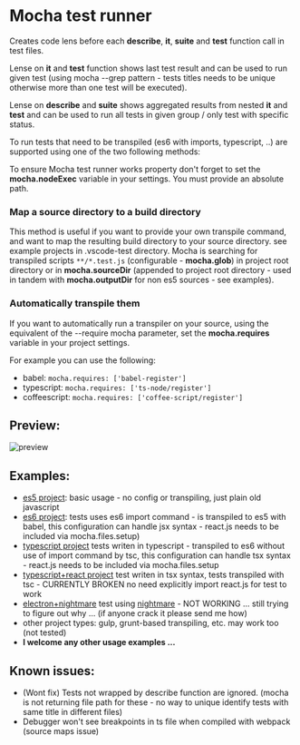 # Mocha test runner

Creates code lens before each **describe**, **it**, **suite** and **test** function call in test files.

Lense on **it** and **test** function shows last test result and can be used to run given test (using mocha --grep pattern - tests titles needs to be unique otherwise more than one test will be executed).

Lense on **describe** and **suite** shows aggregated results from nested **it** and **test** and can be used to run all tests in given group / only test with specific status.

To run tests that need to be transpiled (es6 with imports, typescript, ..) are supported using one of the two following methods:

To ensure Mocha test runner works property don't forget to set the **mocha.nodeExec** variable in
your settings. You must provide an absolute path.

### Map a source directory to a build directory
This method is useful if you want to provide your own transpile command, and want to map the resulting build directory to your source directory.
see example projects in .vscode-test directory. Mocha is searching for transpiled scripts ```**/*.test.js``` (configurable - **mocha.glob**) in project root directory or in **mocha.sourceDir** (appended to project root directory - used in tandem with **mocha.outputDir** for non es5 sources - see examples).

### Automatically transpile them
If you want to automatically run a transpiler on your source, using the equivalent of the --require mocha parameter, set the **mocha.requires** variable in your project settings.

For example you can use the following:

- babel: `mocha.requires: ['babel-register']`
- typescript: `mocha.requires: ['ts-node/register']`
- coffeescript: `mocha.requires: ['coffee-script/register']`


## Preview:

![preview](./images/preview.png)

## Examples:
- [es5 project](.vscode-test/es5-project): basic usage - no config or transpiling, just plain old javascript
- [es6 project](.vscode-test/es6-project): tests uses es6 import command - is transpiled to es5 with babel, this configuration can handle jsx syntax - react.js needs to be included via mocha.files.setup)
- [typescript project](.vscode-test/ts-project) tests writen in typescript - transpiled to es6 without use of import command by tsc, this configuration can handle tsx syntax - react.js needs to be included via mocha.files.setup
- [typescript+react project](.vscode-test/tsx-project) test writen in tsx syntax, tests transpiled with tsc - CURRENTLY BROKEN no need explicitly import react.js for test to work
- [electron+nightmare](.vscode-test/nightmare-project) test using [nightmare](https://www.npmjs.com/package/nightmare) - NOT WORKING ... still trying to figure out why ... (if anyone crack it please send me how)
- other project types: gulp, grunt-based transpiling, etc. may work too (not tested)
- **I welcome any other usage examples ...**

## Known issues:
- (Wont fix) Tests not wrapped by describe function are ignored. (mocha is not returning file path for these - no way to unique identify tests with same title in different files)
- Debugger won't see breakpoints in ts file when compiled with webpack (source maps issue)
